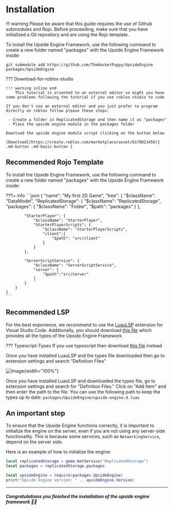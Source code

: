 # Installation

!!! warning
    Please be aware that this guide requires the use of Github submodules and Rojo. Before proceeding, make sure that you have initialized a Git repository and are using the Rojo template.

To install the Upside Engine Framework, use the following command to create a new folder named "packages" with the Upside Engine Framework inside:

```git
git submodule add https://github.com/TheHackerPuppy/UpsideEngine packages/UpsideEngine
```

??? Download-for-roblox-studio

    !!! warning inline end 
        This tutorial is oriented to an external editor so might you have some problems following the tutorial if you use roblox studio to code

    If you don't use an external editor and you just prefer to program directly on roblox follow please these steps:

     - Create a folder in ReplicatedStorage and then name it as "packages"
     - Place the upside engine module in the packages folder

    Download the upside engine module script clicking on the button below 

    [Download](https://create.roblox.com/marketplace/asset/6178021458){ .md-button .md-basic-button }



## Recommended Rojo Template

To install the Upside Engine Framework, use the following command to create a new folder named "packages" with the Upside Engine Framework inside:

???+ info 
    ```json
    {
       "name": "My first 2D Game",
        "tree": {
            "$className": "DataModel",
            "ReplicatedStorage": {
                "$className": "ReplicatedStorage",
                "packages": {
                    "$className": "Folder",
                    "$path": "packages"
                }
            },
        
            "StarterPlayer": {
                "$className": "StarterPlayer",
                "StarterPlayerScripts": {
                    "$className": "StarterPlayerScripts",
                    "client":{
                        "$path": "src/client"
                    }
                }
            },

            "ServerScriptService": {
                "$className": "ServerScriptService",
                "server": {
                    "$path":"src/server"
                }
            }
        }
    }
    ```

## Recommended LSP

For the best experience, we recommend to use the [LuauLSP](https://marketplace.visualstudio.com/items?itemName=JohnnyMorganz.luau-lsp) extension for Visual Studio Code. Additionally, you should download [this file]() which provides all the types of the Upside Engine Framework

??? Typescript-Types
	If you use typescript then download [this file]() instead

Once you have installed LuauLSP and the types file downloaded
	then go to extension settings and search “Definition Files”

![Image](https://cdn.glitch.global/d1a228c9-9cc7-42e7-875e-5a138e0874ab/luauLSP.png){width="100%"}


Once you have installed LuauLSP and downloaded the types file, go to extension settings and search for "Definition Files." Click on "Add Item" and then enter the path to the file. You can use the following path to keep the types up to date: `packages/UpsideEngine/upside-engine.d.luau`


## An important step

To ensure that the Upside Engine functions correctly, it is important to initialize the engine on the server, even if you are not using any server-side functionality. This is because some services, such as `NetworkingService`, depend on the server side.

Here is an example of how to initialize the engine:

```lua
local replicatedStorage = game:GetService("ReplicatedStorage")
local packages = replicatedStorage.packages

local upsideEngine = require(packages.UpsideEngine)
print("Upside Engine version: " .. upsideEngine.Version)
```
___

##### Congratulations you finished the installation of the upside engine framework 🎉🎉